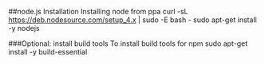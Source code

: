 ##node.js Installation
Installing node from ppa
    curl -sL https://deb.nodesource.com/setup_4.x | sudo -E bash - sudo apt-get install -y nodejs

###Optional: install build tools
To install build tools for npm
    sudo apt-get install -y build-essential
